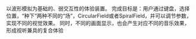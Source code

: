 以波形模拟为基础的、弱交互性的体验装置。
完成目标是：用户通过键盘，选择位置，“种下”两种不同的“场”，CircularField或者SpiralField，并可以调节参数，实现不同的视觉效果。
同时，不同的画面显示，也会产生对应不同的音乐效果，形成视听兼具的复合体验
